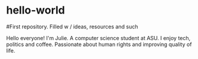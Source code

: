 # hello-world
#First repository. Filled w / ideas, resources and such

Hello everyone! I'm Julie. A computer science student at ASU.
I enjoy tech, politics and coffee. Passionate about human rights and improving quality of life.
